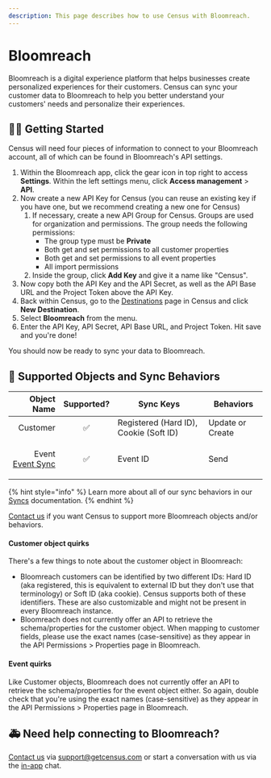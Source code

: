 ```yaml
---
description: This page describes how to use Census with Bloomreach.
---
```


# Bloomreach

Bloomreach is a digital experience platform that helps businesses create personalized experiences for their customers. Census can sync your customer data to Bloomreach to help you better understand your customers' needs and personalize their experiences.

## 🏃‍♀️ Getting Started

Census will need four pieces of information to connect to your Bloomreach account, all of which can be found in Bloomreach's API settings.

1. Within the Bloomreach app, click the gear icon in top right to access **Settings**. Within the left settings menu, click **Access management** > **API**.
2. Now create a new API Key for Census (you can reuse an existing key if you have one, but we recommend creating a new one for Census)
   1. If necessary, create a new API Group for Census. Groups are used for organization and permissions. The group needs the following permissions:
      * The group type must be **Private**
      * Both get and set permissions to all customer properties
      * Both get and set permissions to all event properties
      * All import permissions
   2. Inside the group, click **Add Key** and give it a name like "Census".
3. Now copy both the API Key and the API Secret, as well as the API Base URL and the Project Token above the API Key.
4. Back within Census, go to the [Destinations](https://app.getcensus.com/destinations) page in Census and click **New Destination**.
5. Select **Bloomreach** from the menu.
6. Enter the API Key, API Secret, API Base URL, and Project Token. Hit save and you're done!

You should now be ready to sync your data to Bloomreach.

## 🔀 Supported Objects and Sync Behaviors <a href="#supported-objects-and-sync-behaviors" id="supported-objects-and-sync-behaviors"></a>

|                                                                                                               **Object Name** | **Supported?** | **Sync Keys**                          | **Behaviors**    |
| ----------------------------------------------------------------------------------------------------------------------------: | :------------: | -------------------------------------- | ---------------- |
|                                                                                                                      Customer |        ✅       | Registered (Hard ID), Cookie (Soft ID) | Update or Create |
| <p>Event<br><a href="../basics/data-models-and-entities/defining-source-data/events/#defining-event-syncs">Event Sync</a></p> |        ✅       | Event ID                               | Send             |

{% hint style="info" %}
Learn more about all of our sync behaviors in our [Syncs](../basics/core-concept#sync-behaviors) documentation.
{% endhint %}

[Contact us](mailto:support@getcensus.com) if you want Census to support more Bloomreach objects and/or behaviors.

#### Customer object quirks

There's a few things to note about the customer object in Bloomreach:

* Bloomreach customers can be identified by two different IDs: Hard ID (aka registered, this is equivalent to external ID but they don't use that terminology) or Soft ID (aka cookie). Census supports both of these identifiers. These are also customizable and might not be present in every Bloomreach instance.
* Bloomreach does not currently offer an API to retrieve the schema/properties for the customer object. When mapping to customer fields, please use the exact names (case-sensitive) as they appear in the API Permissions > Properties page in Bloomreach.

#### Event quirks

Like Customer objects, Bloomreach does not currently offer an API to retrieve the schema/properties for the event object either. So again, double check that you're using the exact names (case-sensitive) as they appear in the API Permissions > Properties page in Bloomreach.

## 🚑 Need help connecting to Bloomreach?

[Contact us](mailto:support@getcensus.com) via support@getcensus.com or start a conversation with us via the [in-app](https://app.getcensus.com) chat.
